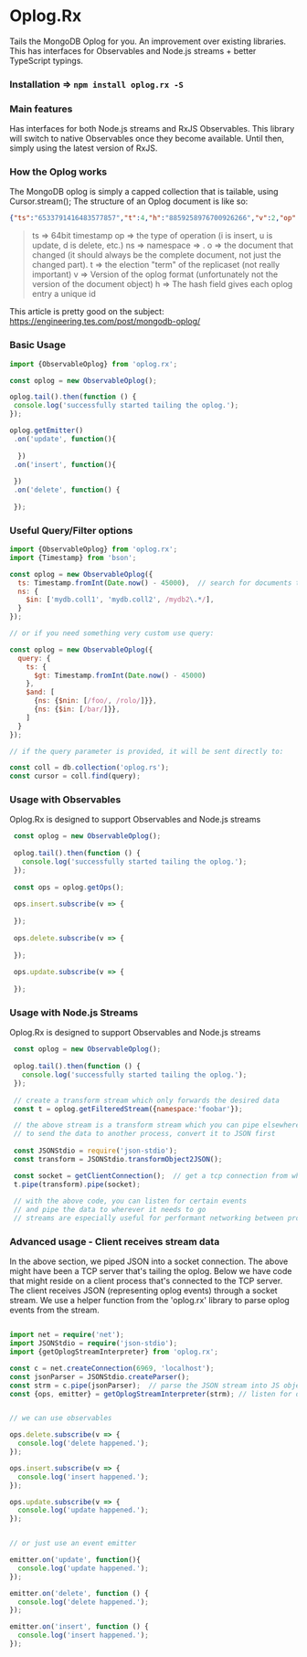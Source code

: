 
 # Oplog.Rx 
 
 Tails the MongoDB Oplog for you.
 An improvement over existing libraries. 
 This has interfaces for Observables and Node.js streams + better TypeScript typings.
 
 ### Installation => `npm install oplog.rx -S`
 
 ### Main features
 
 Has interfaces for both Node.js streams and RxJS Observables.
 This library will switch to native Observables once they become available.
 Until then, simply using the latest version of RxJS.
 
 
 ### How the Oplog works
 
 The MongoDB oplog is simply a capped collection that is tailable, using Cursor.stream();
 The structure of an Oplog document is like so:
 
 ```json
 {"ts":"6533791416483577857","t":4,"h":"8859258976700926266","v":2,"op":"i","ns":"test.foo","o":{"_id":"5ab94bb","username":"fox"}}
```

> ts => 64bit timestamp
> op => the type of operation (i is insert, u is update, d is delete, etc.)
> ns => namespace => <db>.<collection>
> o => the document that changed (it should always be the complete document, not just the changed part).
> t =>  the election "term" of the replicaset (not really important)
> v => Version of the oplog format (unfortunately not the version of the document object)
> h => The hash field gives each oplog entry a unique id


This article is pretty good on the subject:
https://engineering.tes.com/post/mongodb-oplog/
 
 
 ### Basic Usage
 
 ```js
import {ObservableOplog} from 'oplog.rx';

const oplog = new ObservableOplog();

oplog.tail().then(function () {
  console.log('successfully started tailing the oplog.');
});

oplog.getEmitter()
  .on('update', function(){
  
   })
  .on('insert', function(){
    
  })
  .on('delete', function() {
    
  });


```

### Useful Query/Filter options

```js
import {ObservableOplog} from 'oplog.rx';
import {Timestamp} from 'bson';

const oplog = new ObservableOplog({
  ts: Timestamp.fromInt(Date.now() - 45000),  // search for documents that are younger than 45 seconds ago
  ns: {
    $in: ['mydb.coll1', 'mydb.coll2', /mydb2\.*/],
  }
});

// or if you need something very custom use query:

const oplog = new ObservableOplog({
  query: {
    ts: {
      $gt: Timestamp.fromInt(Date.now() - 45000)
    }, 
    $and: [
      {ns: {$nin: [/foo/, /rolo/]}},
      {ns: {$in: [/bar/]}},
    ]
  }
});

// if the query parameter is provided, it will be sent directly to:

const coll = db.collection('oplog.rs');
const cursor = coll.find(query);


```



###  Usage with Observables

Oplog.Rx is designed to support Observables and Node.js streams 

```js
 const oplog = new ObservableOplog();
 
 oplog.tail().then(function () {
   console.log('successfully started tailing the oplog.');
 });
 
 const ops = oplog.getOps();
 
 ops.insert.subscribe(v => {
   
 });
 
 ops.delete.subscribe(v => {
   
 });
 
 ops.update.subscribe(v => {
   
 });

```


### Usage with Node.js Streams

Oplog.Rx is designed to support Observables and Node.js streams 

```js
 const oplog = new ObservableOplog();
 
 oplog.tail().then(function () {
   console.log('successfully started tailing the oplog.');
 });
 
 // create a transform stream which only forwards the desired data
 const t = oplog.getFilteredStream({namespace:'foobar'});

 // the above stream is a transform stream which you can pipe elsewhere
 // to send the data to another process, convert it to JSON first
 
 const JSONStdio = require('json-stdio');
 const transform = JSONStdio.transformObject2JSON();

 const socket = getClientConnection();  // get a tcp connection from wherever
 t.pipe(transform).pipe(socket);
 
 // with the above code, you can listen for certain events
 // and pipe the data to wherever it needs to go
 // streams are especially useful for performant networking between processes.

```


### Advanced usage - Client receives stream data

In the above section, we piped JSON into a socket connection.
The above might have been a TCP server that's tailing the oplog.
Below we have code that might reside on a client process that's connected to the TCP server.
The client receives JSON (representing oplog events) through a socket stream.
We use a helper function from the 'oplog.rx' library to parse oplog events from the stream.


```typescript

import net = require('net');
import JSONStdio = require('json-stdio');
import {getOplogStreamInterpreter} from 'oplog.rx';

const c = net.createConnection(6969, 'localhost');
const jsonParser = JSONStdio.createParser();
const strm = c.pipe(jsonParser);  // parse the JSON stream into JS objects
const {ops, emitter} = getOplogStreamInterpreter(strm); // listen for data events


// we can use observables

ops.delete.subscribe(v => {
  console.log('delete happened.');
});

ops.insert.subscribe(v => {
  console.log('insert happened.');
});

ops.update.subscribe(v => {
  console.log('update happened.');
});


// or just use an event emitter

emitter.on('update', function(){
  console.log('update happened.');
});

emitter.on('delete', function () {
  console.log('delete happened.');
});

emitter.on('insert', function () {
  console.log('insert happened.');
});
```
 
 